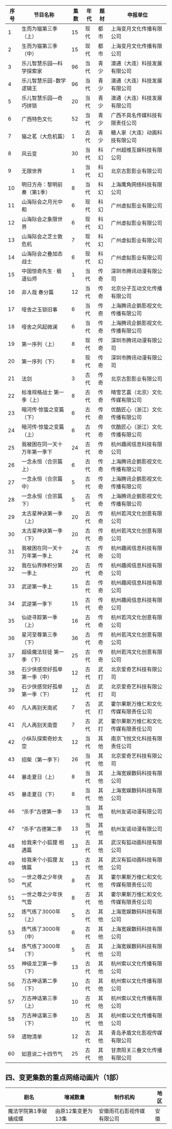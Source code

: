  序号 | 节目名称 | 集数 | 年代 | 题材 | 申报单位 
---|---|---|---|---|---
 1 | 生而为猫第三季（上） | 15 | 现代 | 都市 | 上海变月文化传播有限公司 
 2 | 生而为猫第三季（中） | 15 | 现代 | 都市 | 上海变月文化传播有限公司 
 3 | 乐儿智慧乐园—科学探索家 | 96 | 当代 | 青少 | 澳通（大连）科技发展有限公司 
 4 | 乐儿智慧乐园-数学逻辑王 | 96 | 当代 | 青少 | 澳通（大连）科技发展有限公司 
 5 | 乐儿智慧乐园—奇巧拼锁 | 20 | 当代 | 青少 | 澳通（大连）科技发展有限公司 
 6 | 广西特色文化 | 52 | 当代 | 青少 | 广西不具名传媒科技有限责任公司 
 7 | 猫之茗（大危机篇） | 1 | 古代 | 青少 | 糖人家（大连）动画科技有限公司 
 8 | 风云变 | 30 | 当代 | 科幻 | 广州超维互娱科技有限公司 
 9 | 无限世界 | 1 | 当代 | 科幻 | 北京古影影业有限公司 
 10 | 明日方舟：黎明前奏（第1季） | 8 | 当代 | 科幻 | 上海鹰角网络科技有限公司 
 11 | 山海际会之月光中和 | 6 | 现代 | 科幻 | 广州虚拟影业有限公司 
 12 | 山海际会之象限世界 | 6 | 现代 | 科幻 | 广州虚拟影业有限公司 
 13 | 山海际会之芝士敦危机 | 7 | 现代 | 科幻 | 广州虚拟影业有限公司 
 14 | 山海际会之叠加态战士 | 6 | 现代 | 科幻 | 广州虚拟影业有限公司 
 15 | 中国惊奇先生 · 极道仙师 | 1 | 当代 | 传奇 | 深圳市腾讯动漫有限公司 
 16 | 非人哉 春分篇 | 12 | 当代 | 传奇 | 北京分子互动文化传播有限公司 
 17 | 哑舍之玉锁旧事 | 6 | 当代 | 传奇 | 上海腾讯企鹅影视文化传播有限公司 
 18 | 哑舍之风起微澜 | 6 | 当代 | 传奇 | 上海腾讯企鹅影视文化传播有限公司 
 19 | 第一序列（上） | 8 | 现代 | 传奇 | 深圳市腾讯动漫有限公司 
 20 | 第一序列（下） | 8 | 现代 | 传奇 | 深圳市腾讯动漫有限公司 
 21 | 法剑 | 3 | 古代 | 传奇 | 北京古影影业有限公司 
 22 | 标准规格战士 第一季（上） | 8 | 古代 | 传奇 | 晴雪艺嘉（北京）文化传媒有限公司 
 23 | 暗河传·惊蛰之变篇（下） | 6 | 古代 | 传奇 | 优酷匠心（浙江）文化传播有限公司 
 24 | 暗河传·惊蛰之变篇（上） | 6 | 古代 | 传奇 | 优酷匠心（浙江）文化传播有限公司 
 25 | 我被困在同一天十万年第一季下 | 24 | 古代 | 传奇 | 杭州趣阅信息科技有限公司 
 26 | 一念永恒（合宗篇 上） | 6 | 古代 | 传奇 | 上海腾讯企鹅影视文化传播有限公司 
 27 | 一念永恒（合宗篇 中） | 5 | 古代 | 传奇 | 上海腾讯企鹅影视文化传播有限公司 
 28 | 一念永恒（合宗篇 下） | 5 | 古代 | 传奇 | 上海腾讯企鹅影视文化传播有限公司 
 29 | 太古星神诀第一季（上） | 20 | 古代 | 传奇 | 杭州若鸿文化创意有限公司 
 30 | 太古星神诀第一季（下） | 20 | 古代 | 传奇 | 杭州若鸿文化创意有限公司 
 31 | 我被困在同一天十万年第一季上 | 24 | 古代 | 传奇 | 杭州趣阅信息科技有限公司 
 32 | 我在仙界挣积分第一季上 | 20 | 古代 | 传奇 | 杭州趣阅信息科技有限公司 
 33 | 武逆第一季上 | 15 | 古代 | 传奇 | 杭州趣阅信息科技有限公司 
 34 | 武逆第一季下 | 15 | 古代 | 传奇 | 杭州趣阅信息科技有限公司 
 35 | 仙迹寻踪第一季（上） | 16 | 古代 | 传奇 | 杭州若鸿文化创意有限公司 
 36 | 星河至尊第三季（下） | 36 | 古代 | 传奇 | 杭州若鸿文化创意有限公司 
 37 | 超级魔法狂徒 第一季 （下） | 25 | 古代 | 传奇 | 杭州若鸿文化创意有限公司 
 38 | 石少侠感觉好孤单第一季（中） | 12 | 古代 | 武打 | 北京爱奇艺科技有限公司 
 39 | 石少侠感觉好孤单第一季（下） | 12 | 古代 | 武打 | 北京爱奇艺科技有限公司 
 40 | 凡人再别天南贰 | 7 | 古代 | 武打 | 霍尔果斯万维仁和文化传媒有限责任公司 
 41 | 凡人再别天南壹 | 7 | 古代 | 武打 | 霍尔果斯万维仁和文化传媒有限责任公司 
 42 | 小纵队探索奇妙太空 | 12 | 当代 | 其他 | 南京飞悦文化科技有限责任公司 
 43 | 招柴（第一季下） | 26 | 当代 | 其他 | 北京爱奇艺科技有限公司 
 44 | 暴走夏日（上） | 8 | 当代 | 其他 | 上海宽娱数码科技有限公司 
 45 | 暴走夏日（下） | 8 | 当代 | 其他 | 上海宽娱数码科技有限公司 
 46 | “杀手”古德第一季 | 13 | 当代 | 其他 | 杭州友诺动漫有限公司 
 47 | “杀手”古德第二季 | 13 | 当代 | 其他 | 杭州友诺动漫有限公司 
 48 | 给我来个小狐狸 相遇篇 | 13 | 古代 | 其他 | 武汉有狐动画科技有限公司 
 49 | 给我来个小狐狸 友情篇 | 13 | 古代 | 其他 | 武汉有狐动画科技有限公司 
 50 | 一世之尊之少年侠气贰 | 8 | 古代 | 其他 | 霍尔果斯万维仁和文化传媒有限责任公司 
 51 | 一世之尊之少年侠气壹 | 8 | 古代 | 其他 | 霍尔果斯万维仁和文化传媒有限责任公司 
 52 | 炼气练了3000年（上） | 5 | 古代 | 其他 | 上海宽娱数码科技有限公司 
 53 | 炼气练了3000年（中） | 6 | 古代 | 其他 | 上海宽娱数码科技有限公司 
 54 | 炼气练了3000年（下） | 5 | 古代 | 其他 | 上海宽娱数码科技有限公司 
 55 | 神级龙卫第一季（下） | 13 | 古代 | 其他 | 杭州索以文化传播有限公司 
 56 | 万古神话第二季（下） | 10 | 古代 | 其他 | 杭州索以文化传播有限公司 
 57 | 万古神话第三季（上） | 10 | 古代 | 其他 | 杭州索以文化传播有限公司 
 58 | 万古神话第三季（下） | 10 | 古代 | 其他 | 杭州索以文化传播有限公司 
 59 | 遗物清单 | 12 | 古代 | 其他 | 青岛矛盾文化影视传媒有限公司 
 60 | 如意说二十四节气 | 25 | 古代 | 其他 | 甘肃阳关三叠文化传播有限公司 

## 四、变更集数的重点网络动画片（1部）
 剧名 | 增减数量 | 制作机构 | 地区 
---|---|---|---
 魔法学院第1季破蛹成蝶 | 由原12集变更为13集 | 安徽雨花石影视传媒有限公司 | 安徽 
